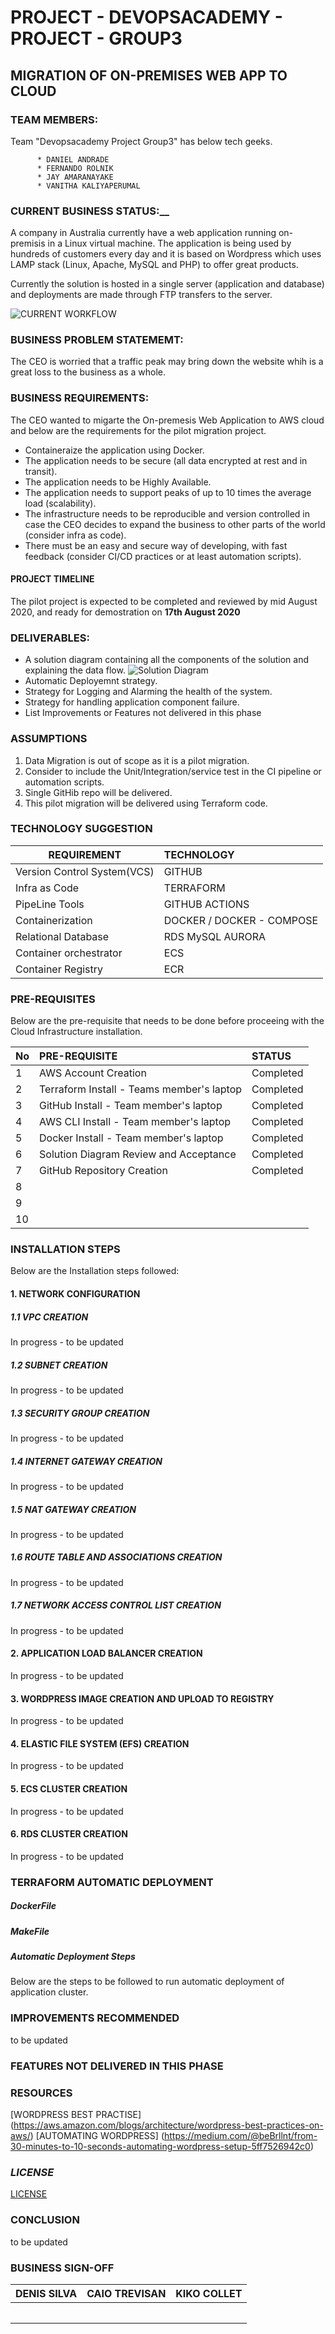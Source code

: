 # __PROJECT - DEVOPSACADEMY - PROJECT - GROUP3__

## __MIGRATION OF ON-PREMISES WEB APP TO CLOUD__

### __TEAM MEMBERS:__
Team "Devopsacademy Project Group3" has below tech geeks.

          * DANIEL ANDRADE
          * FERNANDO ROLNIK
          * JAY AMARANAYAKE
          * VANITHA KALIYAPERUMAL


### CURRENT BUSINESS STATUS:__
A company in Australia currently have a web application running on-premisis in a Linux virtual machine. The application is being used by hundreds of customers every day and it is based on Wordpress which uses LAMP stack (Linux, Apache, MySQL and PHP) to offer great products.

Currently the solution is hosted in a single server (application and database) and deployments are made through FTP transfers to the server.

 ![CURRENT WORKFLOW](./images/Current_State.jpg)

### __BUSINESS PROBLEM STATEMEMT:__
The CEO is worried that a traffic peak may bring down the website whih is a great loss to the business as a whole.

### __BUSINESS REQUIREMENTS:__
The CEO wanted to migarte the On-premesis Web Application to AWS cloud and below are the requirements for the pilot migration project. 

*  Containeraize the application using Docker.
*  The application needs to be secure (all data encrypted at rest and in transit).
*  The application needs to be Highly Available.
* The application needs to support peaks of up to 10 times the average load (scalability).
* The infrastructure needs to be reproducible and version controlled in case the CEO decides to expand the business to other parts of the world (consider infra as code).
* There must be an easy and secure way of developing, with fast feedback (consider CI/CD practices or at least automation scripts).

#### __PROJECT TIMELINE__
The pilot project is expected to be completed and reviewed by mid August 2020, and ready for demostration on **17th August 2020**

### __DELIVERABLES:__
* A solution diagram containing all the components of the solution and explaining the data flow.
    ![Solution Diagram](./images/da-project-group3.png)
* Automatic Deployemnt strategy.
* Strategy for Logging and Alarming the health of the system.
* Strategy for handling application component failure.
* List Improvements or Features not delivered in this phase

### __ASSUMPTIONS__

1. Data Migration is out of scope as it is a pilot migration.
2. Consider to include the Unit/Integration/service test in the CI pipeline or automation scripts.
3. Single GitHib repo will be delivered.
4. This pilot migration will be delivered using Terraform code.

### __TECHNOLOGY SUGGESTION__

| REQUIREMENT                  |  TECHNOLOGY                  |
|------------------------------|:-----------------------------|
|  Version Control System(VCS) |  GITHUB                      |
|  Infra as Code               |  TERRAFORM                   |
|  PipeLine Tools              |  GITHUB ACTIONS              |
|  Containerization            |  DOCKER / DOCKER - COMPOSE   |
|  Relational Database         |  RDS MySQL AURORA            |
|  Container orchestrator      |  ECS                         |
|  Container Registry          |  ECR                         |


### __PRE-REQUISITES__
Below are the pre-requisite that needs to be done before proceeing with the Cloud Infrastructure installation.

| No  |  PRE-REQUISITE                                | STATUS          |
|-----|:----------------------------------------------|:----------------|
|  1  | AWS Account Creation                          | Completed       |
|  2  | Terraform Install - Teams member's laptop     | Completed       |
|  3  | GitHub Install - Team member's laptop         | Completed       |
|  4  | AWS CLI Install - Team member's laptop        | Completed       |
|  5  | Docker Install - Team member's laptop         | Completed       |
|  6  | Solution Diagram Review and Acceptance        | Completed       |
|  7  | GitHub Repository Creation                    | Completed       |
|  8  |                                               |                 |
|  9  |                                               |                 |
| 10  |                                               |                 |


### __INSTALLATION STEPS__

Below are the Installation steps followed:

#### __1. NETWORK CONFIGURATION__

##### __1.1 VPC CREATION__
In progress - to be updated


##### __1.2 SUBNET CREATION__
In progress - to be updated

##### __1.3 SECURITY GROUP CREATION__
In progress - to be updated

##### __1.4 INTERNET GATEWAY CREATION__
In progress - to be updated

##### __1.5 NAT GATEWAY CREATION__
In progress - to be updated

##### __1.6 ROUTE TABLE AND ASSOCIATIONS CREATION__
In progress - to be updated

##### __1.7 NETWORK ACCESS CONTROL LIST CREATION__
In progress - to be updated

#### __2. APPLICATION LOAD BALANCER CREATION__
In progress - to be updated


#### __3. WORDPRESS IMAGE CREATION AND UPLOAD TO REGISTRY__
In progress - to be updated

#### __4. ELASTIC FILE SYSTEM (EFS) CREATION__
In progress - to be updated

#### __5. ECS CLUSTER CREATION__
In progress - to be updated

#### __6. RDS CLUSTER CREATION__
In progress - to be updated

### __TERRAFORM AUTOMATIC DEPLOYMENT__

##### DockerFile

##### MakeFile

##### Automatic Deployment Steps
Below are the steps to be followed to run automatic deployment of application cluster.

### __IMPROVEMENTS RECOMMENDED__
 to be updated


### __FEATURES NOT DELIVERED IN THIS PHASE__


### __RESOURCES__

[WORDPRESS BEST PRACTISE] (https://aws.amazon.com/blogs/architecture/wordpress-best-practices-on-aws/)
[AUTOMATING WORDPRESS] (https://medium.com/@beBrllnt/from-30-minutes-to-10-seconds-automating-wordpress-setup-5ff7526942c0)

### ___LICENSE___

[LICENSE](./LICENSE)


### __CONCLUSION__
to be updated


### __BUSINESS SIGN-OFF__

| DENIS SILVA       |       CAIO TREVISAN      |        KIKO COLLET     |
|-------------------|:-------------------------|:-----------------------|
|              <br> |                      <br>|                    <br>|
|                   |                          |                        |

